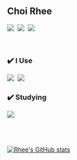 <!-- 아이콘 넣기
<img src="https://img.shields.io/badge/문구-색?style=flat-square&logo=로고&logoColor=white"/>
문구는 알아서, 색이랑 로고 이름은 h0ttps://simpleicons.org/ 이 사이트에서 복사해서 쓰면 됨 -->


## Choi Rhee

<p>
<a href="https://public.tableau.com/app/profile/.34638457"><img src="https://img.shields.io/badge/Tableau Public-E97627?style=flat-square&logo=Tableau&logoColor=white&link=https://public.tableau.com/app/profile/.34638457"/></a>&nbsp
<a href="https://rchoi-19-4-2.tistory.com/"><img src="https://img.shields.io/badge/Tech blog-181717?style=flat-square&logo=GitHub&logoColor=white&link=https://rchoi-19-4-2.tistory.com/"/></a>&nbsp
<img src="https://img.shields.io/badge/choiree@gmail.com-EA4335?style=flat-square&logo=Gmail&logoColor=white"/>
</p>

</br>

### ✔️ I Use

<p>
<img src="https://img.shields.io/badge/Tableau-E97627?style=flat-square&logo=Tableau&logoColor=white"/></a>&nbsp
<img src="https://img.shields.io/badge/Python-3776AB?style=flat-square&logo=Python&logoColor=white"/></a>&nbsp
</p>

### ✔️ Studying
<p>
<img src="https://img.shields.io/badge/Django-092E20?style=flat-square&logo=Django&logoColor=white"/></a>&nbsp
</p>

</br></br>

<!-- https://github.com/anuraghazra/github-readme-stats/blob/master/themes/README.md -->
[![Rhee's GitHub stats](https://github-readme-stats.vercel.app/api?username=ChoiRhee&theme=vue&show_icons=true)](https://github.com/anuraghazra/github-readme-stats)


<!-- 백준 랭크 표시 https://github.com/mazassumnida/mazassumnida -->
